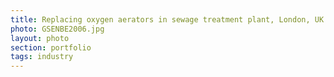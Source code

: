 ```yaml
--- 
title: Replacing oxygen aerators in sewage treatment plant, London, UK
photo: GSENBE2006.jpg 
layout: photo 
section: portfolio 
tags: industry
---  
```

